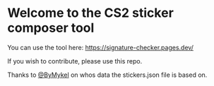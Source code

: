 # Welcome to the CS2 sticker composer tool

You can use the tool here: https://signature-checker.pages.dev/

If you wish to contribute, please use this repo.

Thanks to [@ByMykel](https://github.com/ByMykel/CSGO-API) on whos data the stickers.json file is based on. 
